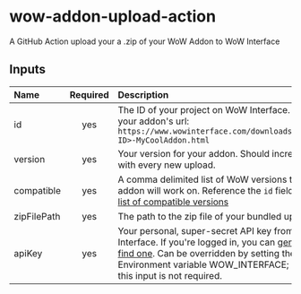 # wow-addon-upload-action
A GitHub Action upload your a .zip of your WoW Addon to WoW Interface

## Inputs

| Name | Required | Description | Example |
|:--|:-:|:--|:--|
| id | yes | The ID of your project on WoW Interface. Found in your addon's url: `https://www.wowinterface.com/downloads/info<THE ID>-MyCoolAddon.html` | `12345` |
| version | yes | Your version for your addon. Should increment with every new upload. | `2.0.1` or even `2` |
| compatible | yes | A comma delimited list of WoW versions that your addon will work on. Reference the `id` field from [this list of compatible versions](https://api.wowinterface.com/addons/compatible.json) | `8.0.0,9.0.5,9.1.5` |
| zipFilePath | yes | The path to the zip file of your bundled up addon | `./build/MyCoolAddon.zip` |
| apiKey | yes | Your personal, super-secret API key from WoW Interface. If you're logged in, you can [generate or find one](https://www.wowinterface.com/downloads/filecpl.php?action=apitokens). Can be overridden by setting the Environment variable WOW_INTERFACE; if you do, this input is not required. | `supersecrethashthatgoesonforawhilefromwowi` |
